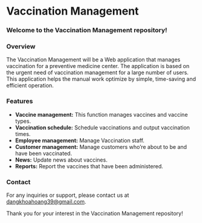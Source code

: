 # Vaccination Management

### Welcome to the Vaccination Management repository!

### Overview

The Vaccination Management will be a Web application that manages vaccination for a preventive medicine center. The application is based on the urgent need of vaccination management for a large number of users. This application helps the manual work optimize by simple, time-saving and efficient operation.

### Features

- **Vaccine management:** This function manages vaccines and vaccine types.
- **Vaccination schedule:** Schedule vaccinations and output vaccination times.
- **Employee management:** Manage Vaccination staff.
- **Customer management:** Manage customers who’re about to be and have been vaccinated.
- **News:** Update news about vaccines.
- **Reports:** Report the vaccines that have been administered.

### Contact

For any inquiries or support, please contact us at dangkhoahoang39@gmail.com.

Thank you for your interest in the Vaccination Management repository!
